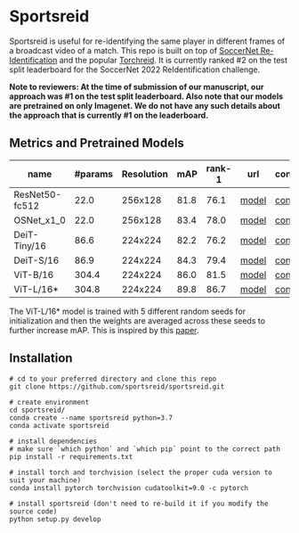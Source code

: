 # Sportsreid

Sportsreid is useful for re-identifying the same player in different frames of a broadcast video of a match. This repo is built on top of [SoccerNet Re-Identification](https://github.com/SoccerNet/sn-reid) and the popular [Torchreid](https://github.com/KaiyangZhou/deep-person-reid). It is currently ranked #2 on the test split leaderboard for the SoccerNet 2022 ReIdentification challenge.

**Note to reviewers: At the time of submission of our manuscript, our approach was #1 on the test split leaderboard. Also note that our models are pretrained on only Imagenet. We do not have any such details about the approach that is currently #1 on the leaderboard.**

## Metrics and Pretrained Models

| name | #params | Resolution | mAP | rank-1 | url | config |
| ---  | --- | --- | --- | --- | --- | --- |
| ResNet50-fc512 | 22.0 | 256x128 | 81.8 | 76.1 | [model](https://drive.google.com/file/d/1o45E8lxB9mxJ1lfSgMpi3mC0zUwVvzgz/view?usp=sharing) | [config](https://drive.google.com/file/d/1CqtCPpn9NSlZ5NMmGUqWfd-fcOOWVyOu/view?usp=sharing) |
| OSNet_x1_0 | 22.0 | 256x128 | 83.4 | 78.0 | [model](https://drive.google.com/file/d/1To0Ww6_HxU2ITAlb4kQEgYExV-orwit8/view?usp=sharing) | [config](https://drive.google.com/file/d/1xO4Qe7f4FwpXnEe39cn24FdRDg6F-LLu/view?usp=sharing) |
| DeiT-Tiny/16 | 86.6 | 224x224 | 82.2 | 76.2 | [model](https://drive.google.com/file/d/1u6SLzk8TTZQt2NvNrE2KNOFB6S67JE1g/view?usp=sharing) | [config](https://drive.google.com/file/d/1wZCXISaGdeyQfgL1MaN7BNVKOZTBwku-/view?usp=sharing) |
| DeiT-S/16 | 86.9 | 224x224 | 84.3 | 79.4 | [model](https://drive.google.com/file/d/1yPgYoxP5a8X5p0LGdB_YHAXHDyRcShIo/view?usp=sharing) | [config](https://drive.google.com/file/d/1wZCXISaGdeyQfgL1MaN7BNVKOZTBwku-/view?usp=sharing) |
| ViT-B/16 | 304.4 | 224x224 | 86.0 | 81.5 | [model](https://drive.google.com/file/d/1yoGabayh4yRGkfzBwmBF1ocNiwwo1WVv/view?usp=sharing) | [config](https://drive.google.com/file/d/1f7JL1sBqThM9J3lL4XrTEAA2k3bVAOl3/view?usp=sharing) |
| ViT-L/16* | 304.8 | 224x224 | 89.8 | 86.7 | [model](https://drive.google.com/file/d/1NHtpTuCCueA1Q8S5li3y4L3oO9lFvte2/view?usp=sharing) | [config](https://drive.google.com/file/d/1ZdHOJwben0drx2xJcaf-UczgKzKReWY6/view?usp=sharing) |

The ViT-L/16* model is trained with 5 different random seeds for initialization and then the weights are averaged across these seeds to further increase mAP. This is inspired by this [paper](https://arxiv.org/abs/2203.05482).

## Installation

```
# cd to your preferred directory and clone this repo
git clone https://github.com/sportsreid/sportsreid.git

# create environment
cd sportsreid/
conda create --name sportsreid python=3.7
conda activate sportsreid

# install dependencies
# make sure `which python` and `which pip` point to the correct path
pip install -r requirements.txt

# install torch and torchvision (select the proper cuda version to suit your machine)
conda install pytorch torchvision cudatoolkit=9.0 -c pytorch

# install sportsreid (don't need to re-build it if you modify the source code)
python setup.py develop
```




